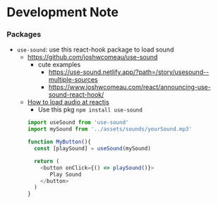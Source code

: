 # Development Note

### Packages

- `use-sound`: use this react-hook package to load sound
    - https://github.com/joshwcomeau/use-sound
        - cute examples
            - https://use-sound.netlify.app/?path=/story/usesound--multiple-sources
            - https://www.joshwcomeau.com/react/announcing-use-sound-react-hook/
    - [How to load audio at reactjs](https://stackoverflow.com/questions/47686345/playing-sound-in-react-js)
        - Use this pkg `npm install use-sound`
        ```javascript
        import useSound from 'use-sound'
        import mySound from '../assets/sounds/yourSound.mp3'

        function MyButton(){
          const [playSound] = useSound(mySound)

          return (
            <button onClick={() => playSound()}>
               Play Sound
            </button>
          )
        }
        ```
